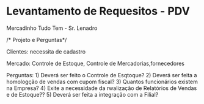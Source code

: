 # Levantamento de Requesitos - PDV 
 

Mercadinho Tudo Tem -  Sr. Lenadro 

/* Projeto e Perguntas*/

Clientes: necessita de cadastro

Mercado: Controle de Estoque, Controle de Mercadorias,fornecedores

Perguntas: 1) Deverá ser feito o Controle de Esqtoque?
           2) Deverá ser feita a homologção  de vendas com cupom fiscal?
           3) Quantos funcionários existem na Empresa?
           4) Exite a necessidade da rwalização de Relatórios de Vendas e de Estoque??
           5) Deverá ser feita a integração com a Filial?

